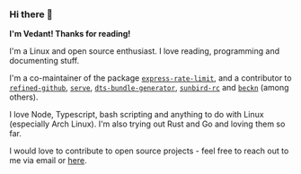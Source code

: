 ### Hi there 👋

**I'm Vedant! Thanks for reading!**

I'm a Linux and open source enthusiast. I love reading, programming and
documenting stuff.

I'm a co-maintainer of the package
[`express-rate-limit`](https://github.com/nfriedly/express-rate-limit),
and a contributor to [`refined-github`](https://github.com/refined-github/refined-github), 
[`serve`](https://github.com/vercel/serve), [`dts-bundle-generator`](https://github.com/timocov/dts-bundle-generator),
[`sunbird-rc`](https://github.com/sunbird-rc) and [`beckn`](https://github.com/beckn)
(among others).

I love Node, Typescript, bash scripting and anything to do with Linux (especially Arch
Linux). I'm also trying out Rust and Go and loving them so far.

I would love to contribute to open source projects - feel free to reach out to me via
email or [here](https://github.com/gamemaker1/gamemaker1/discussions/1).
